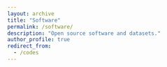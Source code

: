 ```yaml
---
layout: archive
title: "Software"
permalink: /software/
description: "Open source software and datasets."
author_profile: true
redirect_from: 
  - /codes
---
```


